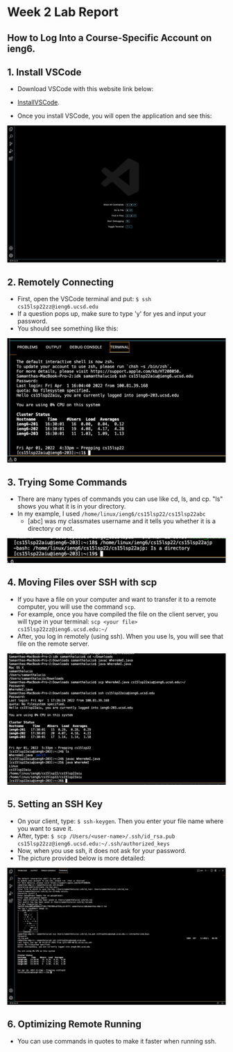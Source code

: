 # Week 2 Lab Report

## How to Log Into a Course-Specific Account on ieng6.

## 1. Install VSCode

- Download VSCode with this website link below: 
- [InstallVSCode](https://code.visualstudio.com/). 
   
- Once you install VSCode, you will open the application and see this:

![Image](installingVscode.png)

## 2. Remotely Connecting

- First, open the VSCode terminal and put: ` $ ssh cs15lsp22zz@ieng6.ucsd.edu `
- If a question pops up, make sure to type 'y' for yes and input your password. 
- You should see something like this:

![Image](remotelyConnecting.png)

## 3. Trying Some Commands

- There are many types of commands you can use like cd, ls, and cp. "ls" shows you what it is in your directory. 
- In my example, I used ` /home/linux/ieng6/cs15lsp22/cs15lsp22abc ` 
    - [abc] was my classmates username and it tells you whether it is a directory or not. 
    
![Image](tryingSomeCommands.png)

## 4. Moving Files over SSH with scp

- If you have a file on your computer and want to transfer it to a remote computer, you will use the command `scp`. 
- For example, once you have compiled the file on the client server, you will type in your terminal: 
    ` scp <your file> cs15lsp22zz@ieng6.ucsd.edu:~/ `
- After, you log in remotely (using ssh). When you use ls, you will see that file on the remote server. 

![Image](movingFiles.png)

## 5. Setting an SSH Key

- On your client, type: ` $ ssh-keygen `. Then you enter your file name where you want to save it.
- After, type: ` $ scp /Users/<user-name>/.ssh/id_rsa.pub cs15lsp22zz@ieng6.ucsd.edu:~/.ssh/authorized_keys `
- Now, when you use ssh, it does not ask for your password.
- The picture provided below is more detailed:

![Image](keygen.png)   

## 6. Optimizing Remote Running
- You can use commands in quotes to make it faster when running ssh.